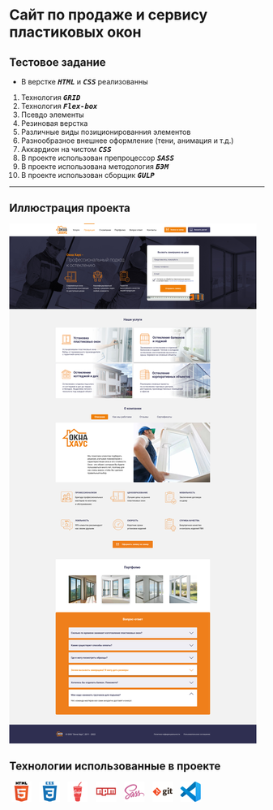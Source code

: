 # Сайт по продаже и сервису пластиковых окон
## Тестовое задание
- В верстке <kbd>***HTML***</kbd> и <kbd>***CSS***</kbd> реализованны
1. Технология <kbd>***GRID***</kbd>
2. Технология <kbd>***Flex-box***</kbd>
3. Псевдо элементы
4. Резиновая верстка
5. Различные виды позиционированния элементов
6. Разнообразное внешнее оформление (тени, анимация и т.д.)
7. Аккардион на чистом <kbd>***CSS***</kbd>
8. В проекте использован препроцессор <kbd>***SASS***</kbd>
9. В проекте использована методология <kbd>***БЭМ***</kbd>
10. В проекте использован сборщик <kbd>***GULP***</kbd> 
---
## Иллюстрация проекта
![Иллюстрация к проекту](https://github.com/SlavChek/windows-in-home/blob/assets/Home%20desktop.jpg)
## Технологии использованные в проекте
  <div>
  &nbsp;<img src="https://github.com/devicons/devicon/blob/master/icons/html5/html5-original-wordmark.svg" title="HTML5" alt="HTML" width="40" height="40"/>&nbsp;&nbsp;&nbsp;
  <img src="https://github.com/devicons/devicon/blob/master/icons/css3/css3-plain-wordmark.svg"  title="CSS3" alt="CSS" width="40" height="40"/>&nbsp;&nbsp;&nbsp;
  <img src="https://github.com/devicons/devicon/blob/master/icons/gulp/gulp-plain.svg" title="gulp" **alt="gulp" width="40" height="40"/>&nbsp;&nbsp;&nbsp;
  <img src="https://github.com/devicons/devicon/blob/master/icons/npm/npm-original-wordmark.svg" title="npm" **alt="npm" width="40" height="40"/>&nbsp;&nbsp;&nbsp;
  <img src="https://github.com/devicons/devicon/blob/master/icons/sass/sass-original.svg" title="sass" **alt="sass" width="40" height="40"/>&nbsp;&nbsp;&nbsp;
  <img src="https://github.com/devicons/devicon/blob/master/icons/git/git-original-wordmark.svg" title="Git" **alt="Git" width="40" height="40"/>&nbsp;&nbsp;&nbsp;
  <img src="https://github.com/devicons/devicon/blob/master/icons/vscode/vscode-original.svg" title="vs-code" **alt="vs-code" width="40" height="40"/>&nbsp;&nbsp;&nbsp;
</div>
